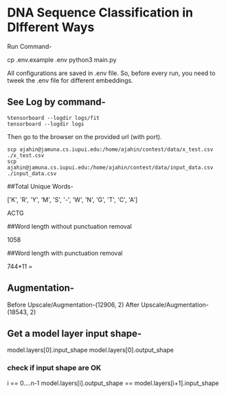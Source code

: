 # DNA Sequence Classification in DIfferent Ways

Run Command-

cp .env.example  .env
python3 main.py

All configurations are saved in .env file. So, before every run, you need to tweek the .env file for different embeddings.

## See Log by command-

    %tensorboard --logdir logs/fit
    tensorboard --logdir logs

Then go to the browser on the provided url (with port).

    scp ajahin@jamuna.cs.iupui.edu:/home/ajahin/contest/data/x_test.csv ./x_test.csv
    scp ajahin@jamuna.cs.iupui.edu:/home/ajahin/contest/data/input_data.csv ./input_data.csv

##Total Unique Words-

['K', 'R', 'Y', 'M', 'S', '-', 'W', 'N', 'G', 'T', 'C', 'A']

ACTG 

##Word length without punctuation removal

1058

##Word length with punctuation removal

744*11 = 

## Augmentation-

Before Upscale/Augmentation-(12906, 2)
After Upscale/Augmentation- (18543, 2)

## Get a model layer input shape-

model.layers[0].input_shape
model.layers[0].output_shape

### check if input shape are OK
i == 0....n-1
model.layers[i].output_shape == model.layers[i+1].input_shape
